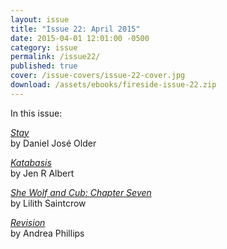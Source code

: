 ```yaml
---
layout: issue
title: "Issue 22: April 2015"
date: 2015-04-01 12:01:00 -0500
category: issue
permalink: /issue22/
published: true
cover: /issue-covers/issue-22-cover.jpg
download: /assets/ebooks/fireside-issue-22.zip
---
```


In this issue:

[_Stay_](/issue22/chapter/stay/)<br/>
by Daniel José Older

[_Katabasis_](/issue22/chapter/katabasis/)<br/>
by Jen R Albert

[_She Wolf and Cub: Chapter Seven_](/issue22/chapter/she-wolf-and-cub-chapter-seven/)<br/>
by Lilith Saintcrow

[_Revision_](/issue22/chapter/revision/)<br/>
by Andrea Phillips
